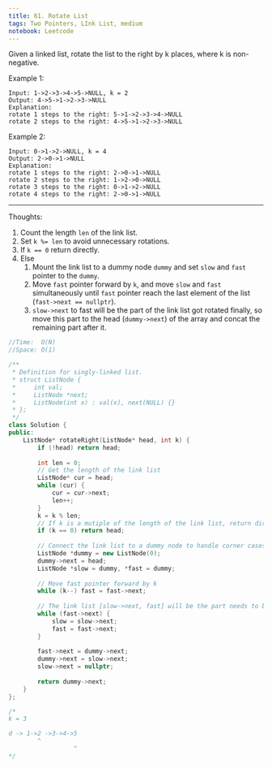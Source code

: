 ```yaml
---
title: 61. Rotate List
tags: Two Pointers, LInk List, medium
notebook: Leetcode
---
```


Given a linked list, rotate the list to the right by k places, where k is non-negative.

Example 1:
```
Input: 1->2->3->4->5->NULL, k = 2
Output: 4->5->1->2->3->NULL
Explanation:
rotate 1 steps to the right: 5->1->2->3->4->NULL
rotate 2 steps to the right: 4->5->1->2->3->NULL
```
Example 2:
```
Input: 0->1->2->NULL, k = 4
Output: 2->0->1->NULL
Explanation:
rotate 1 steps to the right: 2->0->1->NULL
rotate 2 steps to the right: 1->2->0->NULL
rotate 3 steps to the right: 0->1->2->NULL
rotate 4 steps to the right: 2->0->1->NULL
```

----------
Thoughts:
1. Count the length `len` of the link list.
2. Set `k %= len` to avoid unnecessary rotations.
3. If `k == 0` return directly.
4. Else
   1. Mount the link list to a dummy node `dummy` and set `slow` and `fast` pointer to the `dummy`.
   2. Move `fast` pointer forward by `k`, and move `slow` and `fast` simultaneously until `fast` pointer reach the last element of the list (`fast->next == nullptr`).
   3. `slow->next` to fast will be the part of the link list got rotated finally, so move this part to the head (`dummy->next`) of the array and concat the remaining part after it.
```c++
//Time:  O(N)
//Space: O(1)

/**
 * Definition for singly-linked list.
 * struct ListNode {
 *     int val;
 *     ListNode *next;
 *     ListNode(int x) : val(x), next(NULL) {}
 * };
 */
class Solution {
public:
    ListNode* rotateRight(ListNode* head, int k) {
        if (!head) return head;
        
        int len = 0;
        // Get the length of the link list
        ListNode* cur = head;
        while (cur) {
            cur = cur->next;
            len++;
        }
        k = k % len;
        // If k is a mutiple of the length of the link list, return directly
        if (k == 0) return head;
        
        // Connect the link list to a dummy node to handle corner cases
        ListNode *dummy = new ListNode(0);
        dummy->next = head;
        ListNode *slow = dummy, *fast = dummy;
        
        // Move fast pointer forward by k
        while (k--) fast = fast->next;
        
        // The link list [slow->next, fast] will be the part needs to be rotated
        while (fast->next) {
            slow = slow->next;
            fast = fast->next;
        }
        
        fast->next = dummy->next;
        dummy->next = slow->next;
        slow->next = nullptr;
        
        return dummy->next;
    }
};

/*
k = 3

d -> 1->2 ->3->4->5
        ^
                  ^
*/
```